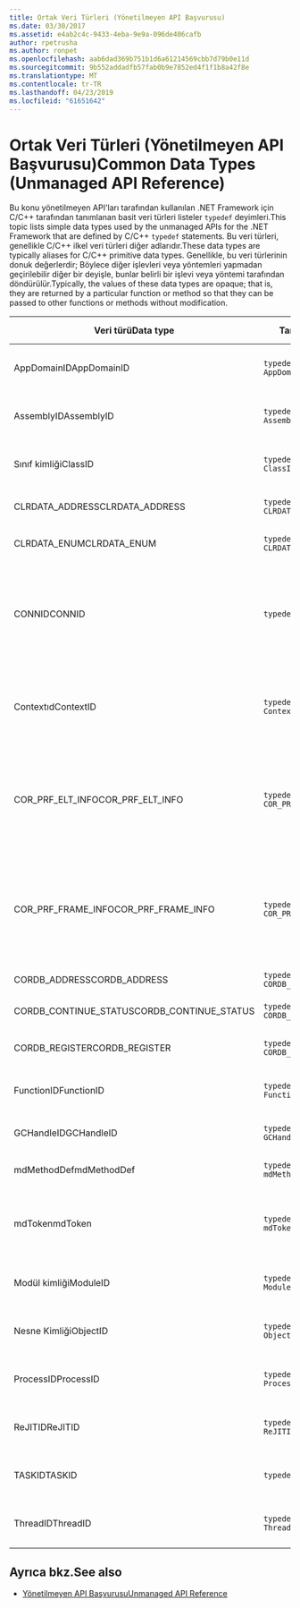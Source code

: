 ```yaml
---
title: Ortak Veri Türleri (Yönetilmeyen API Başvurusu)
ms.date: 03/30/2017
ms.assetid: e4ab2c4c-9433-4eba-9e9a-096de406cafb
author: rpetrusha
ms.author: ronpet
ms.openlocfilehash: aab6dad369b751b1d6a61214569cbb7d79b0e11d
ms.sourcegitcommit: 9b552addadfb57fab0b9e7852ed4f1f1b8a42f8e
ms.translationtype: MT
ms.contentlocale: tr-TR
ms.lasthandoff: 04/23/2019
ms.locfileid: "61651642"
---
```

# <a name="common-data-types-unmanaged-api-reference"></a><span data-ttu-id="9bdd7-102">Ortak Veri Türleri (Yönetilmeyen API Başvurusu)</span><span class="sxs-lookup"><span data-stu-id="9bdd7-102">Common Data Types (Unmanaged API Reference)</span></span>
<span data-ttu-id="9bdd7-103">Bu konu yönetilmeyen API'ları tarafından kullanılan .NET Framework için C/C++ tarafından tanımlanan basit veri türleri listeler `typedef` deyimleri.</span><span class="sxs-lookup"><span data-stu-id="9bdd7-103">This topic lists simple data types used by the unmanaged APIs for the .NET Framework that are defined by C/C++ `typedef` statements.</span></span> <span data-ttu-id="9bdd7-104">Bu veri türleri, genellikle C/C++ ilkel veri türleri diğer adlarıdır.</span><span class="sxs-lookup"><span data-stu-id="9bdd7-104">These data types are typically aliases for C/C++ primitive data types.</span></span> <span data-ttu-id="9bdd7-105">Genellikle, bu veri türlerinin donuk değerlerdir; Böylece diğer işlevleri veya yöntemleri yapmadan geçirilebilir diğer bir deyişle, bunlar belirli bir işlevi veya yöntemi tarafından döndürülür.</span><span class="sxs-lookup"><span data-stu-id="9bdd7-105">Typically, the values of these data types are opaque; that is, they are returned by a particular function or method so that they can be passed to other functions or methods without modification.</span></span>  
  
|<span data-ttu-id="9bdd7-106">Veri türü</span><span class="sxs-lookup"><span data-stu-id="9bdd7-106">Data type</span></span>|<span data-ttu-id="9bdd7-107">Tanım</span><span class="sxs-lookup"><span data-stu-id="9bdd7-107">Definition</span></span>|<span data-ttu-id="9bdd7-108">İçinde tanımlanan</span><span class="sxs-lookup"><span data-stu-id="9bdd7-108">Defined in</span></span>|<span data-ttu-id="9bdd7-109">Açıklama</span><span class="sxs-lookup"><span data-stu-id="9bdd7-109">Description</span></span>|  
|---------------|----------------|----------------|-----------------|  
|<span data-ttu-id="9bdd7-110">AppDomainID</span><span class="sxs-lookup"><span data-stu-id="9bdd7-110">AppDomainID</span></span>|`typedef UINT_PTR AppDomainID;`|<span data-ttu-id="9bdd7-111">corprof.h</span><span class="sxs-lookup"><span data-stu-id="9bdd7-111">corprof.h</span></span>|<span data-ttu-id="9bdd7-112">Uygulama etki alanı tanımlayıcısı.</span><span class="sxs-lookup"><span data-stu-id="9bdd7-112">The identifier of an application domain.</span></span>|  
|<span data-ttu-id="9bdd7-113">AssemblyID</span><span class="sxs-lookup"><span data-stu-id="9bdd7-113">AssemblyID</span></span>|`typedef UINT_PTR AssemblyID;`|<span data-ttu-id="9bdd7-114">corprof.h</span><span class="sxs-lookup"><span data-stu-id="9bdd7-114">corprof.h</span></span>|<span data-ttu-id="9bdd7-115">Bir derlemenin tanımlayıcı.</span><span class="sxs-lookup"><span data-stu-id="9bdd7-115">The identifier of an assembly.</span></span>|  
|<span data-ttu-id="9bdd7-116">Sınıf kimliği</span><span class="sxs-lookup"><span data-stu-id="9bdd7-116">ClassID</span></span>|`typedef UINT_PTR ClassID;`|<span data-ttu-id="9bdd7-117">corprof.h</span><span class="sxs-lookup"><span data-stu-id="9bdd7-117">corprof.h</span></span>|<span data-ttu-id="9bdd7-118">Yönetilen bir sınıf tanımlayıcısı.</span><span class="sxs-lookup"><span data-stu-id="9bdd7-118">The identifier of a managed class.</span></span>|  
|<span data-ttu-id="9bdd7-119">CLRDATA_ADDRESS</span><span class="sxs-lookup"><span data-stu-id="9bdd7-119">CLRDATA_ADDRESS</span></span>|`typedef ULONG64 CLRDATA_ADDRESS;`|<span data-ttu-id="9bdd7-120">clrdata.h</span><span class="sxs-lookup"><span data-stu-id="9bdd7-120">clrdata.h</span></span>|<span data-ttu-id="9bdd7-121">Bir 64-bit bellek adresi.</span><span class="sxs-lookup"><span data-stu-id="9bdd7-121">A 64-bit memory address.</span></span>|
|<span data-ttu-id="9bdd7-122">CLRDATA_ENUM</span><span class="sxs-lookup"><span data-stu-id="9bdd7-122">CLRDATA_ENUM</span></span>|`typedef ULONG64 CLRDATA_ADDRESS;`|<span data-ttu-id="9bdd7-123">Kullanılabilir değil</span><span class="sxs-lookup"><span data-stu-id="9bdd7-123">Not Available</span></span>|<span data-ttu-id="9bdd7-124">Bir 64-bit bellek adresi.</span><span class="sxs-lookup"><span data-stu-id="9bdd7-124">A 64-bit memory address.</span></span>|
|<span data-ttu-id="9bdd7-125">CONNID</span><span class="sxs-lookup"><span data-stu-id="9bdd7-125">CONNID</span></span>|`typedef DWORD CONNID;`|<span data-ttu-id="9bdd7-126">cordebug.h, mscoree.h</span><span class="sxs-lookup"><span data-stu-id="9bdd7-126">cordebug.h, mscoree.h</span></span>|<span data-ttu-id="9bdd7-127">Microsoft SQL Server örneğine bağlı bir iş parçacığı için bağlantı kimliği.</span><span class="sxs-lookup"><span data-stu-id="9bdd7-127">The connection identifier for a thread that is connected to an instance of Microsoft SQL Server.</span></span>|  
|<span data-ttu-id="9bdd7-128">Contextıd</span><span class="sxs-lookup"><span data-stu-id="9bdd7-128">ContextID</span></span>|`typedef UINT_PTR ContextID;`|<span data-ttu-id="9bdd7-129">corprof.h</span><span class="sxs-lookup"><span data-stu-id="9bdd7-129">corprof.h</span></span>|<span data-ttu-id="9bdd7-130">Belirli bir yönetilen iş parçacığı ile ilişkili Bağlam tanıtıcısı.</span><span class="sxs-lookup"><span data-stu-id="9bdd7-130">The identifier of the context associated with a particular managed thread.</span></span>|  
|<span data-ttu-id="9bdd7-131">COR_PRF_ELT_INFO</span><span class="sxs-lookup"><span data-stu-id="9bdd7-131">COR_PRF_ELT_INFO</span></span>|`typedef UINT_PTR COR_PRF_ELT_INFO;`|<span data-ttu-id="9bdd7-132">corprof.h</span><span class="sxs-lookup"><span data-stu-id="9bdd7-132">corprof.h</span></span>|<span data-ttu-id="9bdd7-133">Belirli bir yığın çerçevesini ilgili bilgileri temsil eder bir donuk tanıtıcısı.</span><span class="sxs-lookup"><span data-stu-id="9bdd7-133">An opaque handle that represents information about a particular stack frame.</span></span>|  
|<span data-ttu-id="9bdd7-134">COR_PRF_FRAME_INFO</span><span class="sxs-lookup"><span data-stu-id="9bdd7-134">COR_PRF_FRAME_INFO</span></span>|`typedef UINT_PTR COR_PRF_FRAME_INFO;`|<span data-ttu-id="9bdd7-135">corprof.h</span><span class="sxs-lookup"><span data-stu-id="9bdd7-135">corprof.h</span></span>|<span data-ttu-id="9bdd7-136">Bir opak, işaret ettiği bir yığın çerçevesine işleyin.</span><span class="sxs-lookup"><span data-stu-id="9bdd7-136">An opaque handle that points to a stack frame.</span></span> <span data-ttu-id="9bdd7-137">Başarılı geri sırasında geçerli değil.</span><span class="sxs-lookup"><span data-stu-id="9bdd7-137">It is valid only during the callback to which it is passed.</span></span>|  
|<span data-ttu-id="9bdd7-138">CORDB_ADDRESS</span><span class="sxs-lookup"><span data-stu-id="9bdd7-138">CORDB_ADDRESS</span></span>|`typedef ULONG64 CORDB_ADDRESS;`|<span data-ttu-id="9bdd7-139">cordebug.h</span><span class="sxs-lookup"><span data-stu-id="9bdd7-139">cordebug.h</span></span>|<span data-ttu-id="9bdd7-140">Bir bellek adresi.</span><span class="sxs-lookup"><span data-stu-id="9bdd7-140">An address in memory.</span></span>|  
|<span data-ttu-id="9bdd7-141">CORDB_CONTINUE_STATUS</span><span class="sxs-lookup"><span data-stu-id="9bdd7-141">CORDB_CONTINUE_STATUS</span></span>|`typedef DWORD CORDB_CONTINUE_STATUS;`|<span data-ttu-id="9bdd7-142">cordebug.h</span><span class="sxs-lookup"><span data-stu-id="9bdd7-142">cordebug.h</span></span>|<span data-ttu-id="9bdd7-143">Devamlılık durumu.</span><span class="sxs-lookup"><span data-stu-id="9bdd7-143">The continuation status.</span></span>|  
|<span data-ttu-id="9bdd7-144">CORDB_REGISTER</span><span class="sxs-lookup"><span data-stu-id="9bdd7-144">CORDB_REGISTER</span></span>|`typedef ULONG64 CORDB_REGISTER;`|<span data-ttu-id="9bdd7-145">cordebug.h</span><span class="sxs-lookup"><span data-stu-id="9bdd7-145">cordebug.h</span></span>|<span data-ttu-id="9bdd7-146">Bir CPU kayıt değeri.</span><span class="sxs-lookup"><span data-stu-id="9bdd7-146">The value of a CPU register.</span></span>|
|<span data-ttu-id="9bdd7-147">FunctionID</span><span class="sxs-lookup"><span data-stu-id="9bdd7-147">FunctionID</span></span>|`typedef UINT_PTR FunctionID;`|<span data-ttu-id="9bdd7-148">corprof.h</span><span class="sxs-lookup"><span data-stu-id="9bdd7-148">corprof.h</span></span>|<span data-ttu-id="9bdd7-149">Bir işlev veya yöntem tanımlayıcısı.</span><span class="sxs-lookup"><span data-stu-id="9bdd7-149">The identifier of a function or method.</span></span>|  
|<span data-ttu-id="9bdd7-150">GCHandleID</span><span class="sxs-lookup"><span data-stu-id="9bdd7-150">GCHandleID</span></span>|`typedef UINT_PTR GCHandleID;`|<span data-ttu-id="9bdd7-151">corprof.h</span><span class="sxs-lookup"><span data-stu-id="9bdd7-151">corprof.h</span></span>|<span data-ttu-id="9bdd7-152">Bir çöp toplama işleci.</span><span class="sxs-lookup"><span data-stu-id="9bdd7-152">A garbage collection handle.</span></span>|  
|<span data-ttu-id="9bdd7-153">mdMethodDef</span><span class="sxs-lookup"><span data-stu-id="9bdd7-153">mdMethodDef</span></span>|`typedef mdToken mdMethodDef;`|<span data-ttu-id="9bdd7-154">cordebug.h</span><span class="sxs-lookup"><span data-stu-id="9bdd7-154">cordebug.h</span></span>|<span data-ttu-id="9bdd7-155">Bir yöntemin tanımı belirteci.</span><span class="sxs-lookup"><span data-stu-id="9bdd7-155">A method definition token.</span></span>|
|<span data-ttu-id="9bdd7-156">mdToken</span><span class="sxs-lookup"><span data-stu-id="9bdd7-156">mdToken</span></span>|`typedef UINT32 mdToken;`|<span data-ttu-id="9bdd7-157">corprof.h</span><span class="sxs-lookup"><span data-stu-id="9bdd7-157">corprof.h</span></span>|<span data-ttu-id="9bdd7-158">Meta veri belirteci (meta veri tablosunda bir satıra).</span><span class="sxs-lookup"><span data-stu-id="9bdd7-158">A metadata token (a row in a metadata table).</span></span>|  
|<span data-ttu-id="9bdd7-159">Modül kimliği</span><span class="sxs-lookup"><span data-stu-id="9bdd7-159">ModuleID</span></span>|`typedef UINT_PTR ModuleID;`|<span data-ttu-id="9bdd7-160">corprof.h</span><span class="sxs-lookup"><span data-stu-id="9bdd7-160">corprof.h</span></span>|<span data-ttu-id="9bdd7-161">Bir derleme modülü tanımlayıcısı.</span><span class="sxs-lookup"><span data-stu-id="9bdd7-161">The identifier of an assembly module.</span></span>|  
|<span data-ttu-id="9bdd7-162">Nesne Kimliği</span><span class="sxs-lookup"><span data-stu-id="9bdd7-162">ObjectID</span></span>|`typedef UINT_PTR ObjectID;`|<span data-ttu-id="9bdd7-163">corprof.h</span><span class="sxs-lookup"><span data-stu-id="9bdd7-163">corprof.h</span></span>|<span data-ttu-id="9bdd7-164">Bir nesne tanımlayıcısı.</span><span class="sxs-lookup"><span data-stu-id="9bdd7-164">The identifier of an object.</span></span>|  
|<span data-ttu-id="9bdd7-165">ProcessID</span><span class="sxs-lookup"><span data-stu-id="9bdd7-165">ProcessID</span></span>|`typedef UINT_PTR ProcessID;`|<span data-ttu-id="9bdd7-166">corprof.h</span><span class="sxs-lookup"><span data-stu-id="9bdd7-166">corprof.h</span></span>|<span data-ttu-id="9bdd7-167">Yönetilen bir işlem tanımlayıcısı.</span><span class="sxs-lookup"><span data-stu-id="9bdd7-167">The identifier of a managed process.</span></span>|  
|<span data-ttu-id="9bdd7-168">ReJITID</span><span class="sxs-lookup"><span data-stu-id="9bdd7-168">ReJITID</span></span>|`typedef UINT_PTR ReJITID;`|<span data-ttu-id="9bdd7-169">corprof.h</span><span class="sxs-lookup"><span data-stu-id="9bdd7-169">corprof.h</span></span>|<span data-ttu-id="9bdd7-170">Jıtted işlevi tanımlayıcısı.</span><span class="sxs-lookup"><span data-stu-id="9bdd7-170">The identifier of a jitted function.</span></span>|  
|<span data-ttu-id="9bdd7-171">TASKID</span><span class="sxs-lookup"><span data-stu-id="9bdd7-171">TASKID</span></span>|`typedef UINT64 TASKID;`|<span data-ttu-id="9bdd7-172">cordebug.h, mscoree.h</span><span class="sxs-lookup"><span data-stu-id="9bdd7-172">cordebug.h, mscoree.h</span></span>|<span data-ttu-id="9bdd7-173">Tanımlayıcısını bir [Iclrtask](../../../docs/framework/unmanaged-api/hosting/iclrtask-interface.md) örneği.</span><span class="sxs-lookup"><span data-stu-id="9bdd7-173">The identifier of an [ICLRTask](../../../docs/framework/unmanaged-api/hosting/iclrtask-interface.md) instance.</span></span>|  
|<span data-ttu-id="9bdd7-174">ThreadID</span><span class="sxs-lookup"><span data-stu-id="9bdd7-174">ThreadID</span></span>|`typedef UINT_PTR ThreadID;`|<span data-ttu-id="9bdd7-175">corprof.h</span><span class="sxs-lookup"><span data-stu-id="9bdd7-175">corprof.h</span></span>|<span data-ttu-id="9bdd7-176">Yönetilen iş parçacığı tanıtıcısı.</span><span class="sxs-lookup"><span data-stu-id="9bdd7-176">The identifier of a managed thread.</span></span>|  
  
## <a name="see-also"></a><span data-ttu-id="9bdd7-177">Ayrıca bkz.</span><span class="sxs-lookup"><span data-stu-id="9bdd7-177">See also</span></span>

- [<span data-ttu-id="9bdd7-178">Yönetilmeyen API Başvurusu</span><span class="sxs-lookup"><span data-stu-id="9bdd7-178">Unmanaged API Reference</span></span>](../../../docs/framework/unmanaged-api/index.md)
